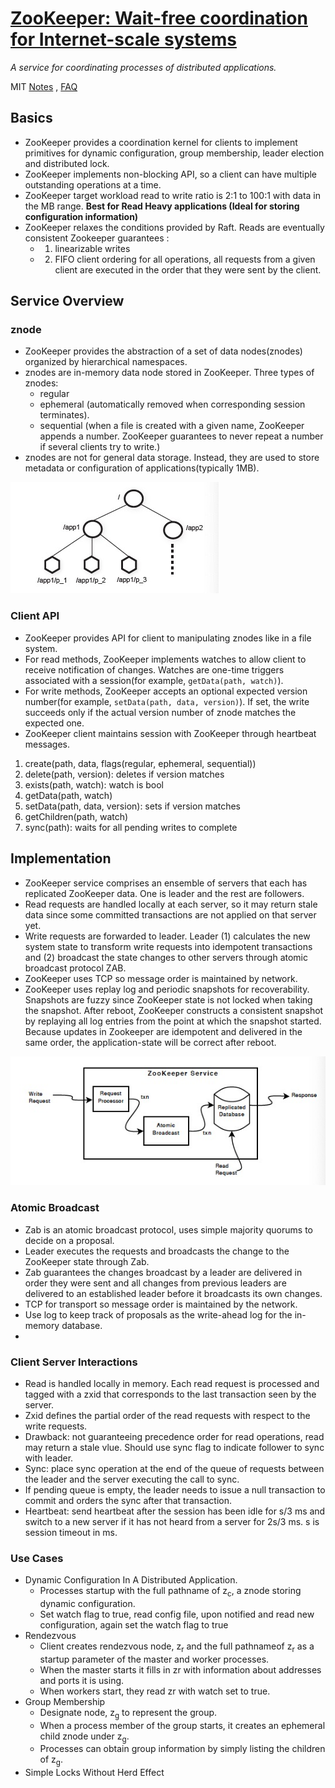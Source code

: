 # [ZooKeeper: Wait-free coordination for Internet-scale systems](http://nil.csail.mit.edu/6.824/2020/papers/zookeeper.pdf)

*A service for coordinating processes of distributed applications.*

MIT [Notes](http://nil.csail.mit.edu/6.824/2020/notes/l-zookeeper.txt) , [FAQ](http://nil.csail.mit.edu/6.824/2020/papers/zookeeper-faq.txt)

## Basics

- ZooKeeper provides a coordination kernel for clients to implement primitives for dynamic configuration, group membership, leader election and distributed lock.
- ZooKeeper implements non-blocking API, so a client can have multiple outstanding operations at a time.
- ZooKeeper target workload read to write ratio is 2:1 to 100:1 with data in the MB range. **Best for Read Heavy applications (Ideal for storing configuration information)**
- ZooKeeper relaxes the conditions provided by Raft. Reads are eventually consistent Zookeeper guarantees :  
  - 1) linearizable writes
  - 2) FIFO client ordering for all operations, all requests from a given client are executed in the order that they were sent by the client.


## Service Overview

### znode

- ZooKeeper provides the abstraction of a set of data nodes(znodes) organized by hierarchical namespaces.
- znodes are in-memory data node stored in ZooKeeper. Three types of znodes:
  - regular
  - ephemeral (automatically removed when corresponding session terminates).
  - sequential (when a file is created with a given name, ZooKeeper appends a number. ZooKeeper guarantees to never repeat a number if several clients try to write.)
- znodes are not for general data storage. Instead, they are used to store metadata or configuration of applications(typically 1MB).

![znode](images/znode.jpg)

### Client API

- ZooKeeper provides API for client to manipulating znodes like in a file system.
- For read methods, ZooKeeper implements watches to allow client to receive notification of changes.  Watches are one-time triggers associated with a session(for example, `getData(path, watch)`).
- For write methods, ZooKeeper accepts an optional expected version number(for example, `setData(path, data, version)`). If set, the write succeeds only if the actual version number of znode matches the expected one.
- ZooKeeper client maintains session with ZooKeeper through heartbeat messages.

1. create(path, data, flags(regular, ephemeral, sequential))
2. delete(path, version): deletes if version matches
3. exists(path, watch): watch is bool
4. getData(path, watch)
5. setData(path, data, version): sets if version matches
6. getChildren(path, watch)
7. sync(path): waits for all pending writes to complete


## Implementation

- ZooKeeper service comprises an ensemble of servers that each has replicated ZooKeeper data. One is leader and the rest are followers.
- Read requests are handled locally at each server, so it may return stale data since some committed transactions are not applied on that server yet.
- Write requests are forwarded to leader. Leader (1) calculates the new system state to transform write requests into idempotent transactions and (2) broadcast the state changes to other servers through atomic broadcast protocol ZAB.
- ZooKeeper uses TCP so message order is maintained by network.
- ZooKeeper uses replay log and periodic snapshots for recoverability. Snapshots are fuzzy since ZooKeeper state is not locked when taking the snapshot. After reboot, ZooKeeper constructs a consistent snapshot by replaying all log entries from the point at which the snapshot started. Because updates in Zookeeper are idempotent and delivered in the same order, the application-state will be correct after reboot.

![components](images/components.jpg)

### Atomic Broadcast

- Zab is an atomic broadcast protocol, uses simple majority quorums to decide on a proposal.
- Leader executes the requests and broadcasts the change to the ZooKeeper state through Zab.
- Zab guarantees the changes broadcast by a leader are delivered in order they were sent and all changes from previous leaders are delivered to an established leader before it broadcasts its own changes.
- TCP for transport so message order is maintained by the network.
- Use log to keep track of proposals as the write-ahead log for the in-memory database.
- 
### Client Server Interactions

- Read is handled locally in memory. Each read request is processed and tagged with a zxid that corresponds to the last transaction seen by the server.
- Zxid defines the partial order of the read requests with respect to the write requests.
- Drawback: not guaranteeing precedence order for read operations, read may return a stale vlue. Should use sync flag to indicate follower to sync with leader.
- Sync: place sync operation at the end of the queue of requests between the leader and the server executing the call to sync.
- If pending queue is empty, the leader needs to issue a null transaction to commit and orders the sync after that transaction. 
- Heartbeat: send heartbeat after the session has been idle for s/3 ms and switch to a new server if it has not heard from a server for 2s/3 ms. s is session timeout in ms.
  
### Use Cases

- Dynamic Configuration In A Distributed Application.
  - Processes startup with the full pathname of z<sub>c</sub>, a znode storing dynamic configuration.
  - Set watch flag to true, read config file, upon notified and read new configuration, again set the watch flag to true
- Rendezvous
  - Client creates rendezvous node, z<sub>r</sub> and the full pathnameof z<sub>r</sub> as a startup parameter of the master and worker processes.
  - When the master starts it fills in zr with information about addresses and ports it is using.
  - When workers start, they read zr with watch set to true.
- Group Membership
  - Designate node, z<sub>g</sub> to represent the group. 
  - When a process member of the group starts, it creates an ephemeral child znode under z<sub>g</sub>.
  - Processes can obtain group information by simply listing the children of z<sub>g</sub>.
- Simple Locks Without Herd Effect